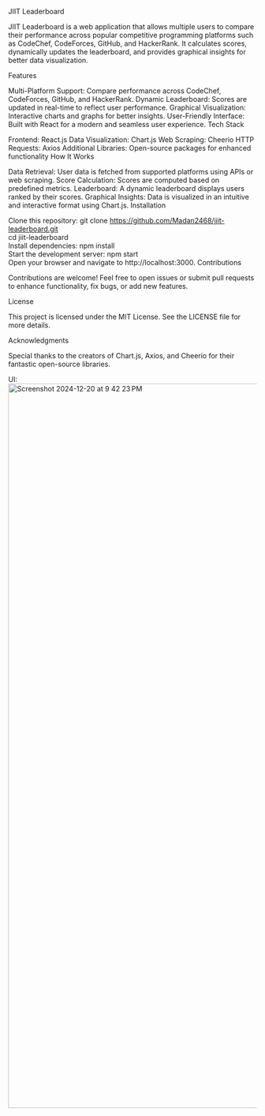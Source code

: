 JIIT Leaderboard

JIIT Leaderboard is a web application that allows multiple users to compare their performance across popular competitive programming platforms such as CodeChef, CodeForces, GitHub, and HackerRank. It calculates scores, dynamically updates the leaderboard, and provides graphical insights for better data visualization.

Features

Multi-Platform Support: Compare performance across CodeChef, CodeForces, GitHub, and HackerRank.
Dynamic Leaderboard: Scores are updated in real-time to reflect user performance.
Graphical Visualization: Interactive charts and graphs for better insights.
User-Friendly Interface: Built with React for a modern and seamless user experience.
Tech Stack

Frontend: React.js
Data Visualization: Chart.js
Web Scraping: Cheerio
HTTP Requests: Axios
Additional Libraries: Open-source packages for enhanced functionality
How It Works

Data Retrieval: User data is fetched from supported platforms using APIs or web scraping.
Score Calculation: Scores are computed based on predefined metrics.
Leaderboard: A dynamic leaderboard displays users ranked by their scores.
Graphical Insights: Data is visualized in an intuitive and interactive format using Chart.js.
Installation

Clone this repository:
git clone https://github.com/Madan2468/jiit-leaderboard.git  
cd jiit-leaderboard  
Install dependencies:
npm install  
Start the development server:
npm start  
Open your browser and navigate to http://localhost:3000.
Contributions

Contributions are welcome! Feel free to open issues or submit pull requests to enhance functionality, fix bugs, or add new features.

License

This project is licensed under the MIT License. See the LICENSE file for more details.

Acknowledgments

Special thanks to the creators of Chart.js, Axios, and Cheerio for their fantastic open-source libraries.


UI:
<img width="1469" alt="Screenshot 2024-12-20 at 9 42 23 PM" src="https://github.com/user-attachments/assets/ca050411-b9a3-402e-a5b4-8918340e1454" />

